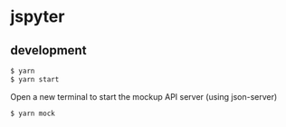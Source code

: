 # jspyter

## development

```bash
$ yarn
$ yarn start
```

Open a new terminal to start the mockup API server (using json-server)

```bash
$ yarn mock
```
